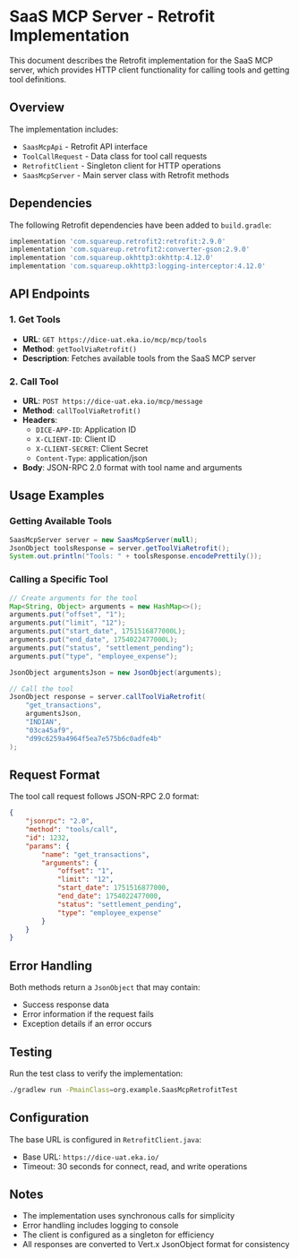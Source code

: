 # SaaS MCP Server - Retrofit Implementation

This document describes the Retrofit implementation for the SaaS MCP server, which provides HTTP client functionality for calling tools and getting tool definitions.

## Overview

The implementation includes:
- `SaasMcpApi` - Retrofit API interface
- `ToolCallRequest` - Data class for tool call requests
- `RetrofitClient` - Singleton client for HTTP operations
- `SaasMcpServer` - Main server class with Retrofit methods

## Dependencies

The following Retrofit dependencies have been added to `build.gradle`:

```gradle
implementation 'com.squareup.retrofit2:retrofit:2.9.0'
implementation 'com.squareup.retrofit2:converter-gson:2.9.0'
implementation 'com.squareup.okhttp3:okhttp:4.12.0'
implementation 'com.squareup.okhttp3:logging-interceptor:4.12.0'
```

## API Endpoints

### 1. Get Tools
- **URL**: `GET https://dice-uat.eka.io/mcp/mcp/tools`
- **Method**: `getToolViaRetrofit()`
- **Description**: Fetches available tools from the SaaS MCP server

### 2. Call Tool
- **URL**: `POST https://dice-uat.eka.io/mcp/message`
- **Method**: `callToolViaRetrofit()`
- **Headers**:
  - `DICE-APP-ID`: Application ID
  - `X-CLIENT-ID`: Client ID
  - `X-CLIENT-SECRET`: Client Secret
  - `Content-Type`: application/json
- **Body**: JSON-RPC 2.0 format with tool name and arguments

## Usage Examples

### Getting Available Tools

```java
SaasMcpServer server = new SaasMcpServer(null);
JsonObject toolsResponse = server.getToolViaRetrofit();
System.out.println("Tools: " + toolsResponse.encodePrettily());
```

### Calling a Specific Tool

```java
// Create arguments for the tool
Map<String, Object> arguments = new HashMap<>();
arguments.put("offset", "1");
arguments.put("limit", "12");
arguments.put("start_date", 1751516877000L);
arguments.put("end_date", 1754022477000L);
arguments.put("status", "settlement_pending");
arguments.put("type", "employee_expense");

JsonObject argumentsJson = new JsonObject(arguments);

// Call the tool
JsonObject response = server.callToolViaRetrofit(
    "get_transactions",
    argumentsJson,
    "INDIAN",
    "03ca45af9",
    "d99c6259a4964f5ea7e575b6c0adfe4b"
);
```

## Request Format

The tool call request follows JSON-RPC 2.0 format:

```json
{
    "jsonrpc": "2.0",
    "method": "tools/call",
    "id": 1232,
    "params": {
        "name": "get_transactions",
        "arguments": {
            "offset": "1",
            "limit": "12",
            "start_date": 1751516877000,
            "end_date": 1754022477000,
            "status": "settlement_pending",
            "type": "employee_expense"
        }
    }
}
```

## Error Handling

Both methods return a `JsonObject` that may contain:
- Success response data
- Error information if the request fails
- Exception details if an error occurs

## Testing

Run the test class to verify the implementation:

```bash
./gradlew run -PmainClass=org.example.SaasMcpRetrofitTest
```

## Configuration

The base URL is configured in `RetrofitClient.java`:
- Base URL: `https://dice-uat.eka.io/`
- Timeout: 30 seconds for connect, read, and write operations

## Notes

- The implementation uses synchronous calls for simplicity
- Error handling includes logging to console
- The client is configured as a singleton for efficiency
- All responses are converted to Vert.x JsonObject format for consistency 